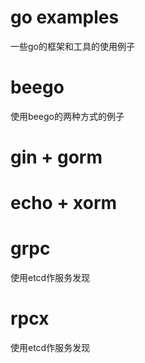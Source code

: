 # go examples
一些go的框架和工具的使用例子

# beego
使用beego的两种方式的例子

# gin + gorm

# echo + xorm

# grpc
使用etcd作服务发现

# rpcx
使用etcd作服务发现
